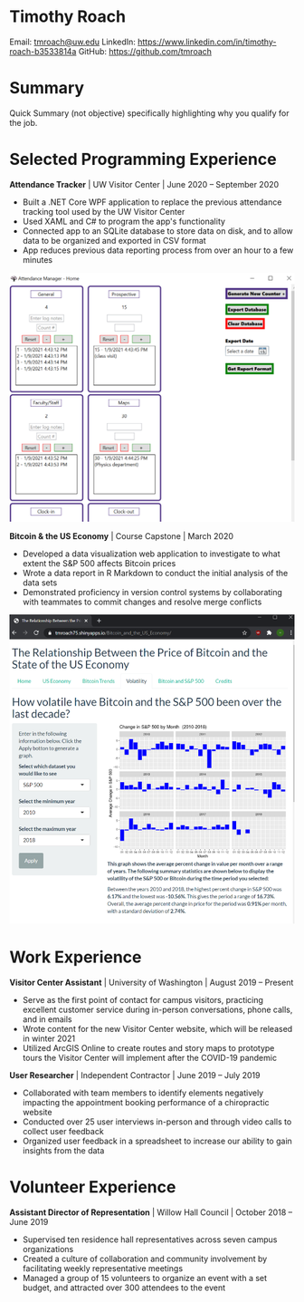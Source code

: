 # Timothy Roach

Email: tmroach@uw.edu
LinkedIn: https://www.linkedin.com/in/timothy-roach-b3533814a
GitHub: https://github.com/tmroach



# Summary

Quick Summary (not objective) specifically highlighting why you qualify for the job.

# Selected Programming Experience

**Attendance Tracker** | UW Visitor Center | June 2020 – September 2020
-	Built a .NET Core WPF application to replace the previous attendance tracking tool used by the UW Visitor Center
-	Used XAML and C# to program the app's functionality
-	Connected app to an SQLite database to store data on disk, and to allow data to be organized and exported in CSV format
-	App reduces previous data reporting process from over an hour to a few minutes

![A screenshot of the attendance tracker during runtime](images/attendance_tracker_screenshot.png)

**Bitcoin & the US Economy** | Course Capstone | March 2020
-	Developed a data visualization web application to investigate to what extent the S&P 500 affects Bitcoin prices
-	Wrote a data report in R Markdown to conduct the initial analysis of the data sets
-	Demonstrated proficiency in version control systems by collaborating with teammates to commit changes and resolve merge conflicts

![A screenshot of the Bitcoin * the US Ecomomy web app](images/bitcoin_economy_screenshot.png)

# Work Experience

**Visitor Center Assistant** | University of Washington | August 2019 – Present
-	Serve as the first point of contact for campus visitors, practicing excellent customer service during in-person conversations, phone calls, and in emails
-	Wrote content for the new Visitor Center website, which will be released in winter 2021
-	Utilized ArcGIS Online to create routes and story maps to prototype tours the Visitor Center will implement after the COVID-19 pandemic

**User Researcher** | Independent Contractor | June 2019 – July 2019
-	Collaborated with team members to identify elements negatively impacting the appointment booking performance of a chiropractic website
-	Conducted over 25 user interviews in-person and through video calls to collect user feedback
-	Organized user feedback in a spreadsheet to increase our ability to gain insights from the data

# Volunteer Experience

**Assistant Director of Representation** | Willow Hall Council | October 2018 – June 2019
-	Supervised ten residence hall representatives across seven campus organizations
-	Created a culture of collaboration and community involvement by facilitating weekly representative meetings
-	Managed a group of 15 volunteers to organize an event with a set budget, and attracted over 300 attendees to the event
